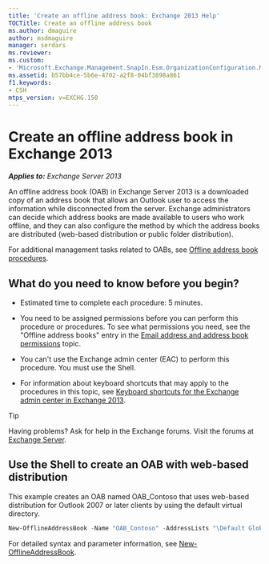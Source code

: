 ```yaml
---
title: 'Create an offline address book: Exchange 2013 Help'
TOCTitle: Create an offline address book
ms.author: dmaguire
author: msdmaguire
manager: serdars
ms.reviewer:
ms.custom:
- 'Microsoft.Exchange.Management.SnapIn.Esm.OrganizationConfiguration.Mailbox.NewOabWizardForm.OabIntroductionWizardPage'
ms.assetid: b57bb4ce-5b6e-4702-a2f8-04bf3898a861
f1.keywords:
- CSH
mtps_version: v=EXCHG.150
---
```


# Create an offline address book in Exchange 2013

_**Applies to:** Exchange Server 2013_

An offline address book (OAB) in Exchange Server 2013 is a downloaded copy of an address book that allows an Outlook user to access the information while disconnected from the server. Exchange administrators can decide which address books are made available to users who work offline, and they can also configure the method by which the address books are distributed (web-based distribution or public folder distribution).

For additional management tasks related to OABs, see [Offline address book procedures](offline-address-book-procedures-exchange-2013-help.md).

## What do you need to know before you begin?

- Estimated time to complete each procedure: 5 minutes.

- You need to be assigned permissions before you can perform this procedure or procedures. To see what permissions you need, see the "Offline address books" entry in the [Email address and address book permissions](email-address-and-address-book-permissions-exchange-2013-help.md) topic.

- You can't use the Exchange admin center (EAC) to perform this procedure. You must use the Shell.

- For information about keyboard shortcuts that may apply to the procedures in this topic, see [Keyboard shortcuts for the Exchange admin center in Exchange 2013](keyboard-shortcuts-in-the-exchange-admin-center-2013-help.md).

> [!TIP]
> Having problems? Ask for help in the Exchange forums. Visit the forums at [Exchange Server](https://social.technet.microsoft.com/forums/office/home?category=exchangeserver).

## Use the Shell to create an OAB with web-based distribution

This example creates an OAB named OAB_Contoso that uses web-based distribution for Outlook 2007 or later clients by using the default virtual directory.

```powershell
New-OfflineAddressBook -Name "OAB_Contoso" -AddressLists "\Default Global Address List" -VirtualDirectories $Null -GlobalWebDistributionEnabled $True
```

For detailed syntax and parameter information, see [New-OfflineAddressBook](https://docs.microsoft.com/powershell/module/exchange/new-offlineaddressbook).
